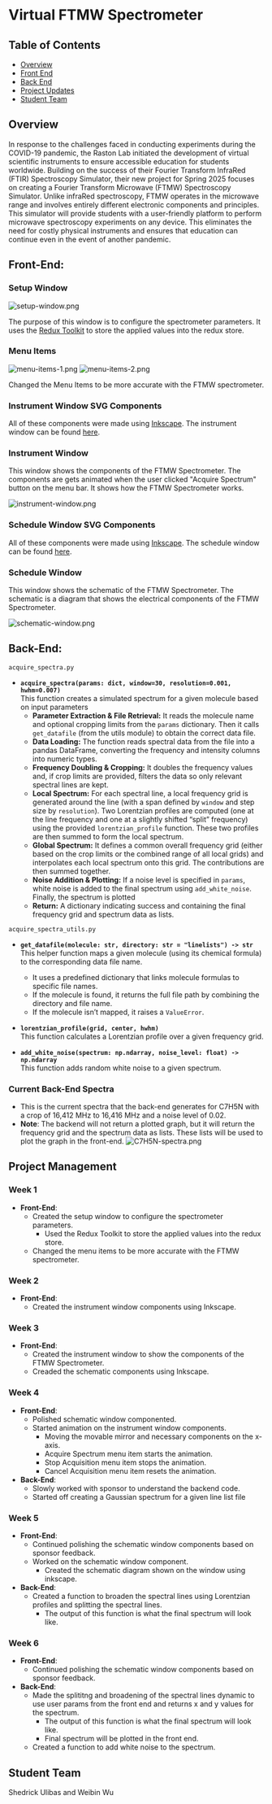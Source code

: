 # Virtual FTMW Spectrometer

## Table of Contents
* [Overview](#overview)
* [Front End](#front-end)
* [Back End](#back-end)
* [Project Updates](#project-management)
* [Student Team](#student-team)

## Overview
In response to the challenges faced in conducting experiments during the COVID-19 pandemic, the Raston Lab initiated the development of virtual scientific instruments to ensure accessible education for students worldwide. Building on the success of their Fourier Transform InfraRed (FTIR) Spectroscopy Simulator, their new project for Spring 2025 focuses on creating a Fourier Transform Microwave (FTMW) Spectroscopy Simulator. Unlike infraRed spectroscopy, FTMW operates in the microwave range and involves entirely different electronic components and principles. This simulator will provide students with a user-friendly platform to perform microwave spectroscopy experiments on any device. This eliminates the need for costly physical instruments and ensures that education can continue even in the event of another pandemic.

## Front-End:

### Setup Window
![setup-window.png](img%2Fsetup-window.png)

The purpose of this window is to configure the spectrometer parameters. It uses the [Redux Toolkit](https://github.com/reduxjs/redux-toolkit) to store the applied values into the redux store.

### Menu Items
![menu-items-1.png](img%2Fmenu-items-1.png)
![menu-items-2.png](img%2Fmenu-items-2.png)

Changed the Menu Items to be more accurate with the FTMW spectrometer.

### Instrument Window SVG Components
All of these components were made using [Inkscape](https://inkscape.org/release/inkscape-1.4/). The instrument window can be found [here](https://github.com/FTMW-Scientific-Simulator/Virtual-FTMW-Spectrometer/tree/main/src/assets/svg/components/instruments).

### Instrument Window
This window shows the components of the FTMW Spectrometer. The components are gets animated when the user clicked "Acquire Spectrum" button on the menu bar. It shows how the FTMW Spectrometer works.

![instrument-window.png](img%2Finstrument-window.png)

### Schedule Window SVG Components
All of these components were made using [Inkscape](https://inkscape.org/release/inkscape-1.4/). The schedule window can be found [here](https://github.com/FTMW-Scientific-Simulator/Virtual-FTMW-Spectrometer/tree/issue-15/src/assets/svg/components/schematic).

### Schedule Window
This window shows the schematic of the FTMW Spectrometer. The schematic is a diagram that shows the electrical components of the FTMW Spectrometer.

![schematic-window.png](img%2Fschematic-window.png)

## Back-End:

`acquire_spectra.py`

- **`acquire_spectra(params: dict, window=30, resolution=0.001, hwhm=0.007)`**  
  This function creates a simulated spectrum for a given molecule based on input parameters
  - **Parameter Extraction & File Retrieval:** It reads the molecule name and optional cropping limits from the `params` dictionary. Then it calls `get_datafile` (from the utils module) to obtain the correct data file.
  - **Data Loading:** The function reads spectral data from the file into a pandas DataFrame, converting the frequency and intensity columns into numeric types.
  - **Frequency Doubling & Cropping:** It doubles the frequency values and, if crop limits are provided, filters the data so only relevant spectral lines are kept.
  - **Local Spectrum:** For each spectral line, a local frequency grid is generated around the line (with a span defined by `window` and step size by `resolution`). Two Lorentzian profiles are computed (one at the line frequency and one at a slightly shifted “split” frequency) using the provided `lorentzian_profile` function. These two profiles are then summed to form the local spectrum.
  - **Global Spectrum:** It defines a common overall frequency grid (either based on the crop limits or the combined range of all local grids) and interpolates each local spectrum onto this grid. The contributions are then summed together.
  - **Noise Addition & Plotting:** If a noise level is specified in `params`, white noise is added to the final spectrum using `add_white_noise`. Finally, the spectrum is plotted
  - **Return:** A dictionary indicating success and containing the final frequency grid and spectrum data as lists.

`acquire_spectra_utils.py`

- **`get_datafile(molecule: str, directory: str = "linelists") -> str`**  
  This helper function maps a given molecule (using its chemical formula) to the corresponding data file name. 
  - It uses a predefined dictionary that links molecule formulas to specific file names.
  - If the molecule is found, it returns the full file path by combining the directory and file name.
  - If the molecule isn’t mapped, it raises a `ValueError`.

- **`lorentzian_profile(grid, center, hwhm)`**  
  This function calculates a Lorentzian profile over a given frequency grid.

- **`add_white_noise(spectrum: np.ndarray, noise_level: float) -> np.ndarray`**  
  This function adds random white noise to a given spectrum.

### Current Back-End Spectra
- This is the current spectra that the back-end generates for C7H5N with a crop of
16,412 MHz to 16,416 MHz and a noise level of 0.02.
- **Note**: The backend will not return a plotted graph, but it will return the frequency grid and the spectrum data as lists. These lists will be used to plot the graph in the front-end.
  ![C7H5N-spectra.png](img%2FC7H5N-spectra.png)

## Project Management

### Week 1
- **Front-End**:
  - Created the setup window to configure the spectrometer parameters.
    - Used the Redux Toolkit to store the applied values into the redux store.
  - Changed the menu items to be more accurate with the FTMW spectrometer.

### Week 2
- **Front-End**:
  - Created the instrument window components using Inkscape.

### Week 3
- **Front-End**:
  - Created the instrument window to show the components of the FTMW Spectrometer.
  - Creaded the schematic components using Inkscape.

### Week 4
- **Front-End**:
  - Polished schematic window componented.
  - Started animation on the instrument window components.
    - Moving the movable mirror and necessary components on the x-axis.
    - Acquire Spectrum menu item starts the animation.
    - Stop Acquisition menu item stops the animation.
    - Cancel Acquisition menu item resets the animation.
- **Back-End**:
  - Slowly worked with sponsor to understand the backend code.
  - Started off creating a Gaussian spectrum for a given line list file

### Week 5
- **Front-End**:
  - Continued polishing the schematic window components based on sponsor feedback.
  - Worked on the schematic window component.
    - Created the schematic diagram shown on the window using inkscape.
- **Back-End**:
  - Created a function to broaden the spectral lines using Lorentzian profiles and splitting the spectral lines.
    - The output of this function is what the final spectrum will look like.

### Week 6
- **Front-End**:
    - Continued polishing the schematic window components based on sponsor feedback.
- **Back-End**:
  - Made the splititng and broadening of the spectral lines dynamic to use user params from the front end and returns x and y values for the spectrum.
    - The output of this function is what the final spectrum will look like.
    - Final spectrum will be plotted in the front end.
  - Created a function to add white noise to the spectrum.

## Student Team

Shedrick Ulibas and Weibin Wu
